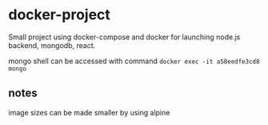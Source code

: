 # docker-project
Small project using docker-compose and docker for launching node.js backend, mongodb, react.

mongo shell can be accessed with command `docker exec -it a58eedfe3cd8 mongo`


## notes
image sizes can be made smaller by using alpine
